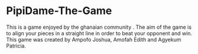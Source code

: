 # PipiDame-The-Game
This is a game enjoyed by the ghanaian community .
The aim of the game is to align your pieces in a straight line in order to beat your opponent and win.
This game was created by Ampofo Joshua, Amofah Edith and Agyekum Patricia.
